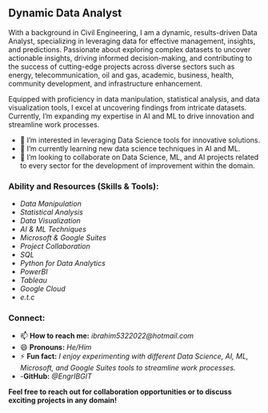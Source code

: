## Dynamic Data Analyst
With a background in Civil Engineering, I am a dynamic, results-driven Data Analyst, specializing in leveraging data for effective management, insights, and predictions. Passionate about exploring complex datasets to uncover actionable insights, driving informed decision-making, and contributing to the success of cutting-edge projects across diverse sectors such as energy, telecommunication, oil and gas, academic, business, health, community development, and infrastructure enhancement.

Equipped with proficiency in data manipulation, statistical analysis, and data visualization tools, I excel at uncovering findings from intricate datasets.  Currently, I’m expanding my expertise in AI and ML to drive innovation and streamline work processes.

- 👀 I’m interested in leveraging Data Science tools for innovative solutions.
- 🌱 I’m currently learning new data science techniques in AI and ML.
- 💞️ I’m looking to collaborate on Data Science, ML, and AI projects related to every sector for the development of improvement within the domain.

### Ability and Resources (Skills & Tools):
- _Data Manipulation_
- _Statistical Analysis_
- _Data Visualization_
- _AI & ML Techniques_
- _Microsoft & Google Suites_
- _Project Collaboration_
- _SQL_
- _Python for Data Analytics_
- _PowerBI_
- _Tableau_
- _Google Cloud_
- _e.t.c_

### Connect:
- 📫 **How to reach me:** _ibrahim5322022@hotmail.com_
- 😄 **Pronouns:** _He/Him_
- ⚡ **Fun fact:** _I enjoy experimenting with different Data Science, AI, ML, Microsoft, and Google Suites tools to streamline work processes._
- -__GitHub:__ _@EngrIBGIT_

**Feel free to reach out for collaboration opportunities or to discuss exciting projects in any domain!**

